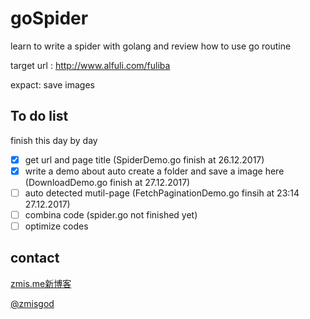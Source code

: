 # goSpider

learn to write a spider with golang and review how to use go routine

target url  : http://www.alfuli.com/fuliba

expact: save images

## To do list

finish this day by day

- [x] get url and page title (SpiderDemo.go finish at 26.12.2017)
- [x] write a demo about auto create a folder and save a image here (DownloadDemo.go finish at 27.12.2017)
- [ ] auto detected mutil-page (FetchPaginationDemo.go finsih at 23:14 27.12.2017)
- [ ] combina code (spider.go not finished yet)
- [ ] optimize codes

## contact

<a href="https://zmis.me">zmis.me新博客</a>

<a href="https://weibo.com/zmisgod">@zmisgod</a>